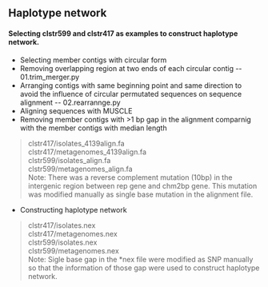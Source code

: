 ## Haplotype network
#### Selecting clstr599 and clstr417 as examples to construct haplotype network.  
+ Selecting member contigs with circular form 
+ Removing overlapping region at two ends of each circular contig -- 01.trim\_merger.py
+ Arranging contigs with same beginning point and same direction to avoid the influence of circular permutated sequences on sequence alignment -- 02.rearrannge.py
+ Aligning sequences with MUSCLE 
+ Removing member contigs with >1 bp gap in the alignment comparnig with the member contigs with median length
> clstr417/isolates\_4139align.fa  
> clstr417/metagenomes\_4139align.fa  
> clstr599/isolates\_align.fa  
> clstr599/metagenomes\_align.fa  
> Note: There was a reverse complement mutation (10bp) in the intergenic region between rep gene and chm2bp gene. This mutation was modified manually as single base mutation in the alignment file.  

+ Constructing haplotype network 
> clstr417/isolates.nex  
> clstr417/metagenomes.nex  
> clstr599/isolates.nex  
> clstr599/metagenomes.nex  
> Note: Sigle base gap in the *nex file were modified as SNP manually so that the information of those gap were used to construct haplotype network.   
